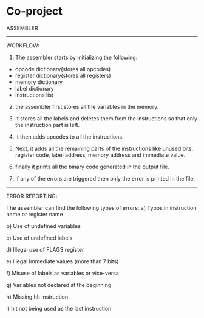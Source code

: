 # Co-project
ASSEMBLER

--------------------------------------------------------------------------------------------------------------------------------------------------------------------------------------------------------------------------------------

WORKFLOW:

1) The assembler starts by initializing the following:
* opcode dictionary(stores all opcodes)
* register dictionary(stores all registers)
* memory dictionary
* label dictionary
* instructions list

2) the assembler first stores all the variables in the memory.

3) It stores all the labels and deletes them from the instructions so that only the instruction part is left.

3) It then adds opcodes to all the instructions.

4) Next, it adds all the remaining parts of the instructions like unused bits, register code, label address, memory address and immediate value.

5) finally it prints all the binary code generated in the output file.

6) If any of the errors are triggered then only the error is printed in the file.


--------------------------------------------------------------------------------------------------------------------------------------------------------------------------------------------------------------------------------------

ERROR REPORTING:

The assembler can find the following types of errors:
a) Typos in instruction name or register name

b) Use of undefined variables

c) Use of undefined labels

d) Illegal use of FLAGS register

e) Illegal Immediate values (more than 7 bits)

f) Misuse of labels as variables or vice-versa

g) Variables not declared at the beginning

h) Missing hlt instruction

i) hlt not being used as the last instruction
